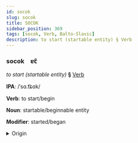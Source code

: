 ```yaml
---
id: socok
slug: socok
title: SOCOK
sidebar_position: 369
tags: [socok, Verb, Balto-Slavic]
description: to start (startable entity) § Verb
---
```


### socok&emsp;<span kind="abugida">ɐꞇ̑</span>

*to start (startable entity)* **§** [Verb](../../tags/Verb)

**IPA**: /ˈsɑ.t͡ɕɑk/

**Verb**: to start/begin

**Noun**: startable/beginnable entity

**Modifier**: started/began

<details>
    <summary>Origin</summary>
    Slovak začať [ˈzat͡ʃac]<br/>
    <em>Balto-Slavic Language Family</em>
</details>